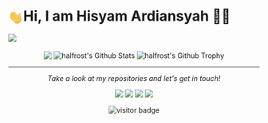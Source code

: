 # <img src="https://raw.githubusercontent.com/ABSphreak/ABSphreak/master/gifs/Hi.gif" width="30px" align="center">Hi, I am Hisyam Ardiansyah 👨‍💻

![](https://github.com/halfrost/halfrost/blob/master/icons/header_.png)


<p align="center">
<img align="center" src="https://github-readme-stats.vercel.app/api/top-langs/?username=hisyamardiansyah&hide_langs_below=1&theme=radical&line_height=27&layout=compact" />
<img align="center" src="https://github-readme-stats.vercel.app/api?username=hisyamardiansyah&show_icons=true&count_private=true&theme=radical&include_all_commits=true&line_height=21" alt="halfrost's Github Stats" />
<img align="center" src="https://github-profile-trophy.vercel.app/?username=hisyamardiansyah&column=7&theme=dracula" alt="halfrost's Github Trophy" />
</p>

</details>
  
<hr>
<p align="center">
  <i>Take a look at my repositories and let's get in touch!</i>

<p align="center">
<a href= "https://github.com/hisyamardiansyah"><img src="https://img.icons8.com/material-outlined/27/000000/ball-point-pen.png"/></a>
<a href= "https://github.com/hisyamardiansyah"><img src="https://img.icons8.com/material-outlined/30/000000/linkedin.png"/></a>
<a href= "https://github.com/hisyamardiansyah"><img src="https://img.icons8.com/material-outlined/30/000000/twitter.png"/></a>
<a href= "https://github.com/hisyamardiansyah"><img src="https://img.icons8.com/material-outlined/27/000000/geography.png"/></a>
</p>

<p  align="center">

<img src="https://visitor-badge.laobi.icu/badge?page_id=hisyamardiansyah.hisyamardiansyah" alt="visitor badge"/>       
</p>

</p>
  

